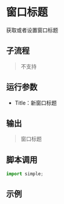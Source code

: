 # 窗口标题 
获取或者设置窗口标题

## 子流程
> 不支持


## 运行参数

* Title：新窗口标题


## 输出

> 窗口标题    


## 脚本调用

```python
import simple;

```

## 示例